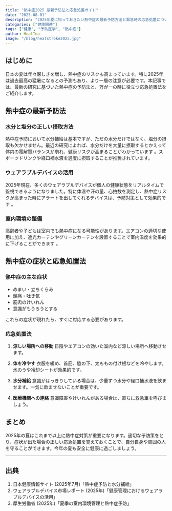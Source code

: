 ```yaml
---
title: "熱中症2025 最新予防法と応急処置ガイド"
date: "2025-08-01"
description: "2025年夏に知っておきたい熱中症の最新予防方法と緊急時の応急処置について解説します。"
categories: ["健康関連"]
tags: ["健康", "予防医学", "熱中症"]
author: HealTea
image: "/blog/heatstroke2025.jpg"
---
```


## はじめに

日本の夏は年々厳しさを増し、熱中症のリスクも高まっています。特に2025年は過去最高の猛暑になるとの予測もあり、より一層の注意が必要です。本記事では、最新の研究に基づいた熱中症の予防法と、万が一の時に役立つ応急処置法をご紹介します。

## 熱中症の最新予防法

### 水分と塩分の正しい摂取方法
熱中症予防において水分補給は基本ですが、ただの水分だけではなく、塩分の摂取も欠かせません。最近の研究によれば、水分だけを大量に摂取するとかえって体内の電解質バランスが崩れ、健康リスクが高まることがわかっています 。スポーツドリンクや経口補水液を適度に摂取することが推奨されています。

### ウェアラブルデバイスの活用
2025年現在、多くのウェアラブルデバイスが個人の健康状態をリアルタイムで監視できるようになりました。特に体温や汗の量、心拍数を測定し、熱中症リスクが高まった時にアラートを出してくれるデバイスは、予防対策として効果的です 。

### 室内環境の整備
高齢者や子どもは室内でも熱中症になる可能性があります。エアコンの適切な使用に加え、遮光カーテンやグリーンカーテンを設置することで室内温度を効果的に下げることができます 。

## 熱中症の症状と応急処置法

### 熱中症の主な症状
- めまい・立ちくらみ
- 頭痛・吐き気
- 筋肉のけいれん
- 意識がもうろうとする

これらの症状が現れたら、すぐに対応する必要があります。

### 応急処置法
1. **涼しい場所への移動**
   日陰やエアコンの効いた室内など涼しい場所へ移動させます。

2. **体を冷やす**
   衣服を緩め、首筋、脇の下、太ももの付け根などを冷やします。氷のうや冷却シートが効果的です。

3. **水分補給**
   意識がはっきりしている場合は、少量ずつ水分や経口補水液を飲ませます。一気に飲ませないことが重要です。

4. **医療機関への連絡**
   意識障害やけいれんがある場合は、直ちに救急車を呼びましょう。

## まとめ

2025年の夏はこれまで以上に熱中症対策が重要になります。適切な予防策をとり、症状が出た場合の正しい応急処置を覚えておくことで、自分自身や周囲の人を守ることができます。今年の夏も安全に健康に過ごしましょう。

---

## 出典

1. 日本健康情報サイト (2025年7月)「熱中症予防と水分補給」
2. ウェアラブルデバイス市場レポート (2025年)「健康管理におけるウェアラブルデバイスの活用」
3. 厚生労働省 (2025年)「夏季の室内環境管理と熱中症予防」


